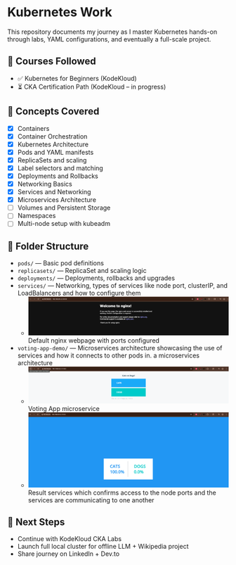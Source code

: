 # Kubernetes Work

This repository documents my journey as I master Kubernetes hands-on through labs, YAML configurations, and eventually a full-scale project.

## 📘 Courses Followed

- ✅ Kubernetes for Beginners (KodeKloud)
- ⏳ CKA Certification Path (KodeKloud – in progress)

## 🧠 Concepts Covered
- [x] Containers
- [x] Container Orchestration
- [x] Kubernetes Architecture
- [x] Pods and YAML manifests
- [x] ReplicaSets and scaling
- [x] Label selectors and matching
- [x] Deployments and Rollbacks
- [x] Networking Basics
- [x] Services and Networking
- [x] Microservices Architecture
- [ ] Volumes and Persistent Storage
- [ ] Namespaces
- [ ] Multi-node setup with kubeadm

## 📁 Folder Structure

- `pods/` — Basic pod definitions
- `replicasets/` — ReplicaSet and scaling logic
- `deployments/` — Deployments, rollbacks and upgrades
- `services/` — Networking, types of services like node port, clusterIP, and LoadBalancers and how to configure them
    - ![alt text](image.png) Default nginx webpage with ports configured
- `voting-app-demo/` — Microservices architecture showcasing the use of services and how it connects to other pods in. a microservices architecture
    - ![alt text](image-1.png) Voting App microservice
    - ![alt text](image-2.png) Result services which confirms access to the node ports and the services are communicating to one another
## 🚀 Next Steps

- Continue with KodeKloud CKA Labs
- Launch full local cluster for offline LLM + Wikipedia project
- Share journey on LinkedIn + Dev.to
